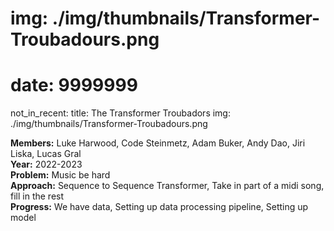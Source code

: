 # img: ./img/thumbnails/Transformer-Troubadours.png

# date: 9999999

not_in_recent:
title: The Transformer Troubadors
img: ./img/thumbnails/Transformer-Troubadours.png

**Members:** Luke Harwood, Code Steinmetz, Adam Buker, Andy Dao, Jiri Liska, Lucas Gral<br/>
**Year:** 2022-2023<br/>
**Problem​:** Music be hard​<br/>
**Approach:​** Sequence to Sequence Transformer​, Take in part of a midi song, fill in the rest​<br/>
**Progress​:** We have data​, Setting up data processing pipeline​, Setting up model<br/>
